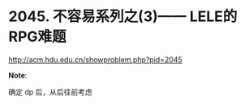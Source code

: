 # 2045. 不容易系列之(3)—— LELE的RPG难题

http://acm.hdu.edu.cn/showproblem.php?pid=2045

**Note**:

确定 dp 后，从后往前考虑